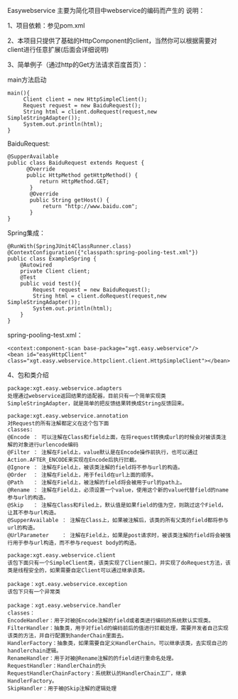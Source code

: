 Easywebservice 主要为简化项目中webservice的编码而产生的
说明：

1、项目依赖：参见pom.xml

2、本项目只提供了基础的HttpComponent的client，当然你可以根据需要对client进行任意扩展(后面会详细说明)

3、简单例子（通过http的Get方法请求百度首页）：

main方法启动

    main(){
         Client client = new HttpSimpleClient();
         Request request = new BaiduRequest();
         String html = client.doRequest(request,new SimpleStringAdapter());
         System.out.println(html);
    }

BaiduRequest:

	@SupperAvailable
	public class BaiduRequest extends Request {
          @Override
          public HttpMethod getHttpMethod() {
              return HttpMethod.GET;
           }
           @Override
           public String getHost() {
               return "http://www.baidu.com";
           }
	}
	
Spring集成：

    @RunWith(SpringJUnit4ClassRunner.class)
    @ContextConfiguration({"classpath:spring-pooling-test.xml"})
    public class ExampleSpring {
        @Autowired
        private Client client;
        @Test
        public void test(){
            Request request = new BaiduRequest();
            String html = client.doRequest(request,new SimpleStringAdapter());
            System.out.println(html);
        }
    }
    
spring-pooling-test.xml：

	<context:component-scan base-package="xgt.easy.webservice"/>
	<bean id="easyHttpClient" class="xgt.easy.webservice.httpclient.client.HttpSimpleClient"></bean>
	
4、包和类介绍

	package:xgt.easy.webservice.adapters
	处理通过webservice返回结果的适配器，目前只有一个简单实现类SimpleStringAdapter，就是简单的把反馈结果转换成String反馈回来。

	package:xgt.easy.webservice.annotation
	对Request的所有注解都定义在这个包下面
	classes:
	@Encode ： 可以注解在Class和field上面，在将request转换成url的时候会对被该类注解的对象进行urlencode编码
	@Filter ： 注解在Field上，value默认是在Encode操作前执行，也可以通过Action.AFTER_ENCODE来实现在Encode后执行拦截。
	@Ignore ： 注解在Field上，被该类注解的field将不参与url的构造。
	@Order  ： 注解在Field上，用于feild在url上面的顺序。
	@Path   ： 注解在Field上，被注解的field将会被用于url的path上。
	@Rename ： 注解在Field上，必须设置一个value，使用这个新的value代替field的name参与url的构造。
	@Skip   ： 注解在Class和Filed上，默认值是如果field的值为空，则跳过这个Field，让其不参与url构造。
	@SupperAvailable ： 注解在Class上，如果被注解后，该类的所有父类的field都将参与url的构造。
	@UrlParameter    ： 注解在Field上，如果是post请求时，被该类注解的field将会被强行用于参与url构造，而不参与request body的构造。
	
	package:xgt.easy.webservice.client
	该包下面只有一个SimpleClient类，该类实现了Client接口，并实现了doRequest方法，该类是线程安全的，如果需要自定Client可以通过继承该类。

	package：xgt.easy.webservice.exception
	该包下只有一个异常类

	package：xgt.easy.webservice.handler
	classes：
	EncodeHandler：用于对被@Encode注解的field或者类进行编码的系统默认实现类。
	FilterHandler：抽象类，用于对field的编码前后的值进行拦截处理，需要开发者自己实现该类的方法，并自行配置到handerChain里面去。
	HandlerFactory：抽象类，如果需要自定义HandlerChain，可以继承该类，去实现自己的handlerchain逻辑。
	RenameHandler：用于对被@Rename注解的的field进行重命名处理。
	RequestHandler：HandlerChain的头
	RequestHandlerChainFactory：系统默认的HandlerChain工厂，继承HandlerFactory。
	SkipHandler：用于被@Skip注解的逻辑处理


	
	

